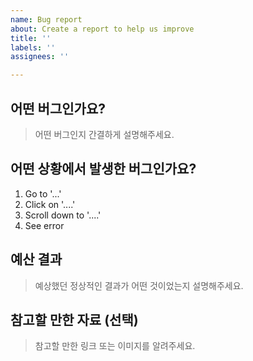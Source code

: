 ```yaml
---
name: Bug report
about: Create a report to help us improve
title: ''
labels: ''
assignees: ''

---
```


## 어떤 버그인가요?

> 어떤 버그인지 간결하게 설명해주세요.

## 어떤 상황에서 발생한 버그인가요?

1. Go to '...'
2. Click on '....'
3. Scroll down to '....'
4. See error

## 예산 결과

> 예상했던 정상적인 결과가 어떤 것이었는지 설명해주세요.

## 참고할 만한 자료 (선택)

> 참고할 만한 링크 또는 이미지를 알려주세요.
